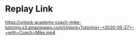 # Replay Link
https://unlock-academy-coach-mike-tutoring.s3.amazonaws.com/Unlock+Tutoring+-+2020-05-27+-+with+Coach+Mike.mp4